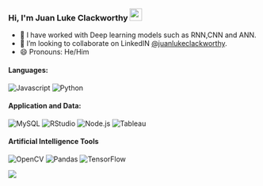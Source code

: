 ### Hi, I'm Juan Luke Clackworthy  <img src="https://media.giphy.com/media/hvRJCLFzcasrR4ia7z/giphy.gif" width="25px">

- 🌱 I have worked with Deep learning models such as RNN,CNN and ANN.
- 💬 I’m looking to collaborate on LinkedIN [@juanlukeclackworthy](https://www.linkedin.com/in/juanlukeclackworthy/).
- 😄 Pronouns: He/Him

#### Languages:

![Javascript](https://img.shields.io/badge/-JavaScript-EDD222?style=flat&logo=javascript&logoColor=white)
![Python](https://img.shields.io/badge/-Python-3776AB?style=flat&logo=Python&logoColor=white)

#### Application and Data:
![MySQL](https://img.shields.io/badge/-MySQL-239120?style=flat&logo=MySQL&logoColor=white)
![RStudio](https://img.shields.io/badge/-RStudio-75AADB?style=flat&logo=RStudio&logoColor=white)
![Node.js](https://img.shields.io/badge/-Node.js-8F0000?style=flat&logo=Node.js&logoColor=white)
![Tableau](https://img.shields.io/badge/-Tableau-E97627?style=flat&logo=Tableau&logoColor=white)

#### Artificial Intelligence Tools
![OpenCV](https://img.shields.io/badge/-OpenCV-5C3EE8?style=flat&logo=OpenCV&logoColor=white)
![Pandas](https://img.shields.io/badge/-Pandas-150458?style=flat&logo=Pandas&logoColor=white)
![TensorFlow](https://img.shields.io/badge/-TensorFlow-FF6F00?style=flat&logo=TensorFlow&logoColor=white)

<img src="https://github-readme-stats.vercel.app/api?username=juanlukeclackworthy&&show_icons=true&title_color=FFFFFF&icon_color=FFFFFF&text_color=FFFFFF&bg_color=191919">


[linkedin]: https://www.linkedin.com/in/juanlukeclackworthy/
